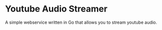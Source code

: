 # Youtube Audio Streamer

A simple webservice written in Go that allows you to stream youtube audio.
